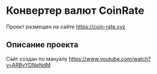 # Конвертер валют CoinRate

Проект размещен на сайте https://coin-rate.xyz

## Описание проекта

Сайт создан по мануалу https://www.youtube.com/watch?v=ARBvYDNeNdM 
